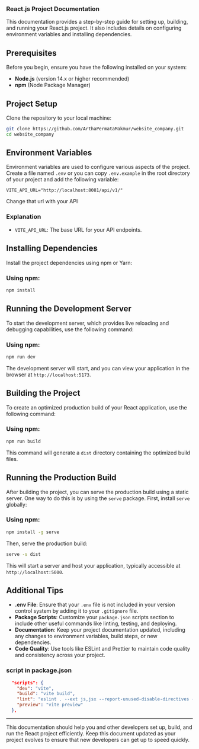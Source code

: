 ### React.js Project Documentation

This documentation provides a step-by-step guide for setting up, building, and running your React.js project. It also includes details on configuring environment variables and installing dependencies.

## Prerequisites

Before you begin, ensure you have the following installed on your system:

- **Node.js** (version 14.x or higher recommended)
- **npm** (Node Package Manager)

## Project Setup

Clone the repository to your local machine:

```bash
git clone https://github.com/ArthaPermataMakmur/website_company.git
cd website_company
```

## Environment Variables

Environment variables are used to configure various aspects of the project. Create a file named `.env` or you can copy `.env.example` in the root directory of your project and add the following variable:

```
VITE_API_URL="http://localhost:8081/api/v1/"
```
Change that url with your API

### Explanation
- `VITE_API_URL`: The base URL for your API endpoints.

## Installing Dependencies

Install the project dependencies using npm or Yarn:

### Using npm:

```bash
npm install
```

## Running the Development Server

To start the development server, which provides live reloading and debugging capabilities, use the following command:

### Using npm:

```bash
npm run dev
```

The development server will start, and you can view your application in the browser at `http://localhost:5173`.

## Building the Project

To create an optimized production build of your React application, use the following command:

### Using npm:

```bash
npm run build
```

This command will generate a `dist` directory containing the optimized build files.

## Running the Production Build

After building the project, you can serve the production build using a static server. One way to do this is by using the `serve` package. First, install `serve` globally:

### Using npm:

```bash
npm install -g serve
```

Then, serve the production build:

```bash
serve -s dist
```

This will start a server and host your application, typically accessible at `http://localhost:5000`.

## Additional Tips

- **.env File**: Ensure that your `.env` file is not included in your version control system by adding it to your `.gitignore` file.
- **Package Scripts**: Customize your `package.json` scripts section to include other useful commands like linting, testing, and deploying.
- **Documentation**: Keep your project documentation updated, including any changes to environment variables, build steps, or new dependencies.
- **Code Quality**: Use tools like ESLint and Prettier to maintain code quality and consistency across your project.

### script in package.json

```json
  "scripts": {
    "dev": "vite",
    "build": "vite build",
    "lint": "eslint . --ext js,jsx --report-unused-disable-directives --max-warnings 0",
    "preview": "vite preview"
  },
```
---

This documentation should help you and other developers set up, build, and run the React project efficiently. Keep this document updated as your project evolves to ensure that new developers can get up to speed quickly.